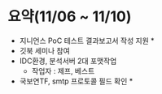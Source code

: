 # 요약(11/06 \~ 11/10)



* 지니언스 PoC 테스트 결과보고서 작성 지원
  *
* 깃북 세미나 참여
* IDC환경, 분석서버 2대 포맷작업
  * 작업자 : 제프, 베스트
* 국보연TF, smtp 프로토콜 필드 확인
  *

